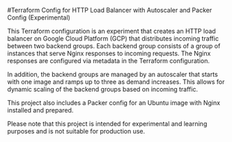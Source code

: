 #Terraform Config for HTTP Load Balancer with Autoscaler and Packer Config (Experimental)

This Terraform configuration is an experiment that creates an HTTP load balancer on Google Cloud Platform (GCP) that distributes incoming traffic between two backend groups. Each backend group consists of a group of instances that serve Nginx responses to incoming requests. The Nginx responses are configured via metadata in the Terraform configuration.

In addition, the backend groups are managed by an autoscaler that starts with one image and ramps up to three as demand increases. This allows for dynamic scaling of the backend groups based on incoming traffic.

This project also includes a Packer config for an Ubuntu image with Nginx installed and prepared. 

Please note that this project is intended for experimental and learning purposes and is not suitable for production use.